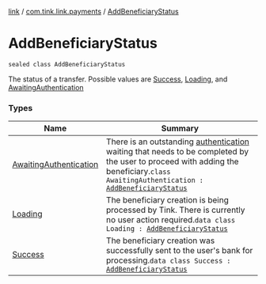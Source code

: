 [link](../../index.md) / [com.tink.link.payments](../index.md) / [AddBeneficiaryStatus](./index.md)

# AddBeneficiaryStatus

`sealed class AddBeneficiaryStatus`

The status of a transfer.
Possible values are [Success](-success/index.md), [Loading](-loading/index.md), and [AwaitingAuthentication](-awaiting-authentication/index.md)

### Types

| Name | Summary |
|---|---|
| [AwaitingAuthentication](-awaiting-authentication/index.md) | There is an outstanding [authentication](-awaiting-authentication/authentication-task.md) waiting that needs to be completed by the user to proceed with adding the beneficiary.`class AwaitingAuthentication : `[`AddBeneficiaryStatus`](./index.md) |
| [Loading](-loading/index.md) | The beneficiary creation is being processed by Tink. There is currently no user action required.`data class Loading : `[`AddBeneficiaryStatus`](./index.md) |
| [Success](-success/index.md) | The beneficiary creation was successfully sent to the user's bank for processing.`data class Success : `[`AddBeneficiaryStatus`](./index.md) |

